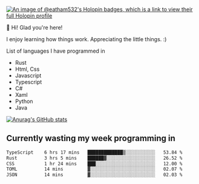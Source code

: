 [![An image of @eatham532's Holopin badges, which is a link to view their full Holopin profile](https://holopin.me/eatham532)](https://holopin.io/@eatham532)


👋 Hi! Glad you're here!

I enjoy learning how things work. Appreciating the little things. :)


List of languages I have programmed in
- Rust
- Html, Css
- Javascript
- Typescript
- C#
- Xaml
- Python
- Java

[![Anurag's GitHub stats](https://github-readme-stats.vercel.app/api?username=Eatham532&theme=dark)](https://github.com/anuraghazra/github-readme-stats)


## Currently wasting my week programming in
<!--START_SECTION:waka-->

```txt
TypeScript    6 hrs 17 mins   █████████████▒░░░░░░░░░░░   53.84 %
Rust          3 hrs 5 mins    ██████▓░░░░░░░░░░░░░░░░░░   26.52 %
CSS           1 hr 24 mins    ███░░░░░░░░░░░░░░░░░░░░░░   12.00 %
TOML          14 mins         ▓░░░░░░░░░░░░░░░░░░░░░░░░   02.07 %
JSON          14 mins         ▓░░░░░░░░░░░░░░░░░░░░░░░░   02.03 %
```

<!--END_SECTION:waka-->
